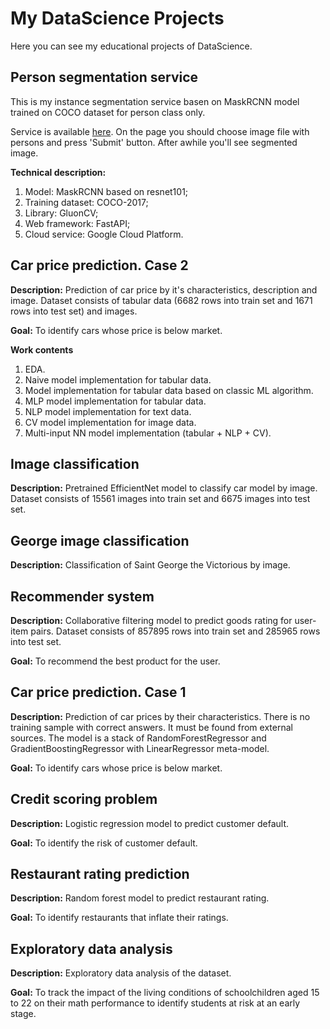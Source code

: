 # My DataScience Projects
Here you can see my educational projects of DataScience.
## Person segmentation service
This is my instance segmentation service basen on MaskRCNN model trained on COCO dataset for person class only.

Service is available [here](https://person-segmentation-j6ql7uq6xa-ez.a.run.app/predict). On the page you should choose image file with persons and press 'Submit' button. After awhile you'll see segmented image.

**Technical description:**
1. Model: MaskRCNN based on resnet101;
2. Training dataset: COCO-2017;
3. Library: GluonCV;
4. Web framework: FastAPI;
5. Cloud service: Google Cloud Platform. 

## Car price prediction. Case 2
**Description:** Prediction of car price by it's characteristics, description and image. Dataset consists of tabular data (6682 rows into train set and 1671 rows into test set) and images.

**Goal:** To identify cars whose price is below market.

**Work contents**
1. EDA.
2. Naive model implementation for tabular data.
3. Model implementation for tabular data based on classic ML algorithm.
4. MLP model implementation for tabular data.
5. NLP model implementation for text data.
6. CV model implementation for image data.
7. Multi-input NN model implementation (tabular + NLP + CV).

## Image classification
**Description:** Pretrained EfficientNet model to classify car model by image. Dataset consists of 15561 images into train set and 6675 images into test set.

## George image classification
**Description:** Classification of Saint George the Victorious by image.

## Recommender system
**Description:** Collaborative filtering model to predict goods rating for user-item pairs. Dataset consists of 857895 rows into train set and 285965 rows into test set.

**Goal:** To recommend the best product for the user.

## Car price prediction. Case 1
**Description:**  Prediction of car prices by their characteristics. There is no training sample with correct answers. It must be found from external sources. The model is a stack of RandomForestRegressor and GradientBoostingRegressor with LinearRegressor meta-model.

**Goal:** To identify cars whose price is below market.

## Credit scoring problem
**Description:** Logistic regression model to predict customer default.

**Goal:** To identify the risk of customer default.

## Restaurant rating prediction
**Description:** Random forest model to predict restaurant rating.

**Goal:** To identify restaurants that inflate their ratings.

## Exploratory data analysis
**Description:** Exploratory data analysis of the dataset.

**Goal:** To track the impact of the living conditions of schoolchildren aged 15 to 22 on their math performance to identify students at risk at an early stage.
